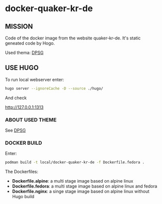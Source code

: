 # docker-quaker-kr-de

## MISSION

Code of the docker image from the website quaker-kr-de. It's static geneated code
by Hogo.

Used thema: [DPSG](https://themes.gohugo.io/themes/hugo-dpsg/)

## USE HUGO

To run local webserver enter:

```bash
hugo server --ignoreCache -D --source ./hugo/
```

And check

<http://127.0.0.1:1313>

### ABOUT USED THEME

See [DPSG](https://themes.gohugo.io/themes/hugo-dpsg/)

### DOCKER BUILD

Enter:

```bash
podman build -t local/docker-quaker-kr-de -f Dockerfile.fedora .
```

The Dockerfiles:

* **Dockerfile.alpine**: a multi stage image based on alpine linux
* **Dockerfile.fedora**: a multi stage image based on alpine linux and fedora
* **Dockerfile.nginx**: a singe stage image based on alpine linux without Hugo build
